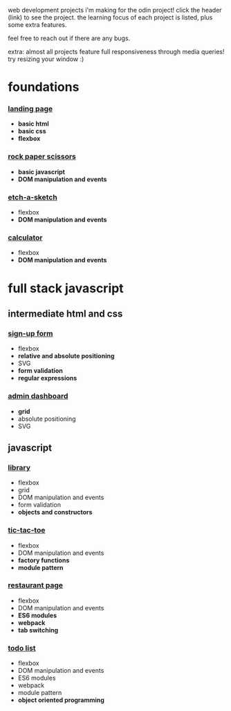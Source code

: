 web development projects i'm making for the odin project! click the header (link) to see the project. the learning focus of each project is listed, plus some extra features.

feel free to reach out if there are any bugs. 

extra: almost all projects feature full responsiveness through media queries! try resizing your window :)

# foundations

### [landing page](https://naomitzhao.github.io/top-projects/landing-page/)
- **basic html**
- **basic css**
- **flexbox**

### [rock paper scissors](https://naomitzhao.github.io/top-projects/rock-paper-scissors/)
- **basic javascript**
- **DOM manipulation and events**

### [etch-a-sketch](https://naomitzhao.github.io/top-projects/etch-a-sketch/)
- flexbox
- **DOM manipulation and events**

### [calculator](https://naomitzhao.github.io/top-projects/calculator/)
- flexbox
- **DOM manipulation and events**

# full stack javascript

## intermediate html and css

### [sign-up form](https://naomitzhao.github.io/top-projects/sign-up-form/)
- flexbox
- **relative and absolute positioning**
- SVG
- **form validation**
- **regular expressions**

### [admin dashboard](https://naomitzhao.github.io/top-projects/admin-dashboard/)
- **grid**
- absolute positioning
- SVG

## javascript

### [library](https://naomitzhao.github.io/top-projects/library/)
- flexbox
- grid
- DOM manipulation and events
- form validation
- **objects and constructors**

### [tic-tac-toe](https://naomitzhao.github.io/top-projects/tic-tac-toe/)
- flexbox
- DOM manipulation and events
- **factory functions**
- **module pattern**

### [restaurant page](https://naomitzhao.github.io/top-projects/restaurant-page/dist)
- flexbox
- DOM manipulation and events
- **ES6 modules**
- **webpack**
- **tab switching**

### [todo list](https://naomitzhao.github.io/top-projects/todo-list/dist)
- flexbox
- DOM manipulation and events
- ES6 modules
- webpack
- module pattern
- **object oriented programming**
